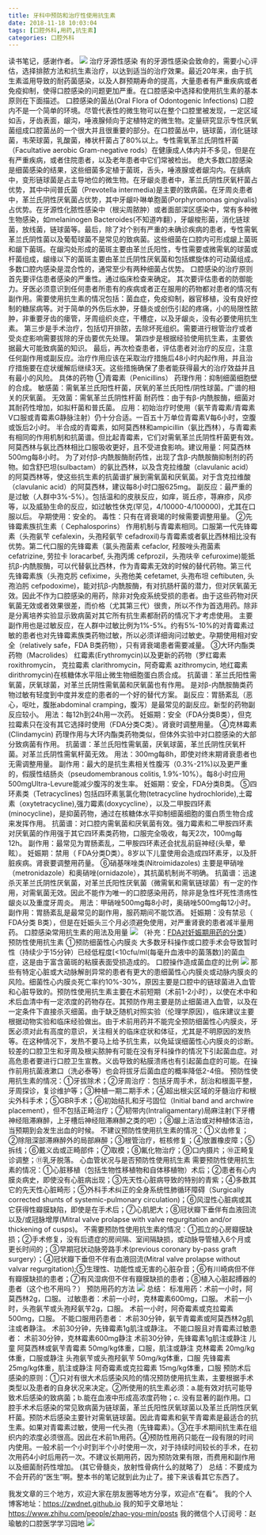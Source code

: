 ```yaml
---
title: 牙科中预防和治疗性使用抗生素
date: 2018-11-18 10:03:04
tags: [口腔外科,用药,抗生素]
categories: 口腔外科
---
```

读书笔记，感谢作者。
![](https://zymblog-1258069789.cos.ap-chengdu.myqcloud.com/blog0017-ykzyfhzlxsykss/01.jpg)
治疗牙源性感染
有的牙源性感染会致命的，需要小心评估，选择排脓方法和抗生素治疗，以达到适当的治疗效果。最近20年来，由于抗生素滥用导致的耐药菌感染，以及人群预期寿命的提高，大量患者有严重疾病或者免疫抑制，使得口腔感染的问题更加严重。在口腔感染中选择和使用抗生素的基本原则在下面描述。
口腔感染的菌丛(Oral Flora of Odontogenic Infections)
口腔内不是一个简单的环境。尽管代表性的微生物可以在整个口腔里被发现，一定区域如舌，牙齿表面，龈沟，唾液腺倾向于定植特定的微生物。定量研究显示专性厌氧菌组成口腔菌丛的一个很大并且很重要的部分。在口腔菌丛中，链球菌，消化链球菌，韦荣球菌，乳酸菌，棒状杆菌占了80%以上。专性需氧革兰氏阴性杆菌（Facultative aerobic Gram-negative rods）在健康成人体内并不多见，但是在有严重疾病，或者住院患者，以及老年患者中它们常被检出。
绝大多数口腔感染是细菌感染的结果，这些细菌多定植于菌斑，舌头，唾液腺或者龈沟内。在龋病中，变形链球菌是占主导地位的微生物。在牙龈炎患者中，革兰氏阴性厌氧杆菌占优势，其中中间普氏菌（Prevotella intermedia)是主要的致病菌。在牙周炎患者中，革兰氏阴性厌氧菌占优势，其中牙龈卟啉单胞菌(Porphyromonas gingivalis)占优势。在牙源性化脓性感染中（根尖周脓肿）或者面部深区感染中，常有多种微生物感染，如melaninogen Bacteroides(不知道咋翻），牙龈梭形菌，消化链球菌，放线菌，链球菌等。最后，除了对个别有严重的未确诊疾病的患者，专性需氧革兰氏阴性菌以及葡萄球菌不是常见的致病菌。这些细菌在口腔内可形成龈上菌斑和龈下菌斑。在龈沟处形成的菌斑主要由革兰氏阳性，专性需要或微需氧的球菌或杆菌组成，龈缘以下的菌斑主要由革兰氏阴性厌氧菌和包括螺旋体的可动菌组成。
多数口腔内感染是混合性的，通常至少有两种细菌占优势。
口腔感染的治疗原则
首先要评估患者感染的严重性。通过临床检查来确定。
其次要评估患者的防御能力。牙医必须意识到任何患者所患有的疾病或者正在服用的药物都对患者的情况有副作用。需要使用抗生素的情况包括：菌血症，免疫抑制，器官移植，没有良好控制的糖尿病等。对于简单的外伤后水肿，牙髓炎或创伤引起的疼痛，小的局限性脓肿，非重要牙齿的瘘管，牙周组织炎症，干槽症，以及牙龈炎，没有必要使用抗生素。
第三步是手术治疗，包括切开排脓，去除坏死组织。需要进行根管治疗或者受炎症影响需要拔除的牙齿要优先处理。
第四步是根据经验使用抗生素，主要依据最大可能致病菌的知识。
最后，再次检查患者，评估患者对治疗的反应，注意任何副作用或副反应。治疗作用应该在采取治疗措施后48小时内起作用，并且治疗措施要在症状缓解后继续3天。这些措施确保了患者能获得最大的治疗效益并且有最小的风险。
具体的药物
①青霉素（Penicillins）
药理作用：抑制细菌细胞壁的合成。
敏感菌：需氧革兰氏阳性杆菌，厌氧的革兰氏阳性/阴性球菌。广谱的相关的厌氧菌。
无效菌：需氧革兰氏阴性杆菌
耐药性：由于有β-内酰胺酶，细菌对其耐药性增加，如拟杆菌和普氏菌。
应用：初始治疗时使用（氨苄青霉素/青霉素V口服或青霉素G静脉注射）仍十分合适。一百五十万单位青霉素V每6小时，空腹或饭后2小时。
半合成的青霉素，如阿莫西林和ampicillin（氨比西林），与青霉素有相同的作用机制和抗菌谱。但比起青霉素，它们对需氧革兰氏阴性杆菌更有效。阿莫西林与氨比西林相比口服吸收更好，且不受进食影响。建议用量：阿莫西林500mg每8小时。
为了对付β-内酰胺酶耐药性，出现了含β-内酰胺酶抑制剂的药物。如含舒巴坦(sulbactam）的氨比西林，以及含克拉维酸（clavulanic acid）的阿莫西林等，使这些抗生素的抗菌谱扩展到需氧菌和厌氧菌。对于含克拉维酸（clavulanic acid）的阿莫西林，建议每8小时口服625mg。
副反应：最严重的是过敏（人群中3%-5%）。包括温和的皮肤反应，如痒，斑丘疹，荨麻疹，风疹等，以及威胁生命的反应，如过敏性休克(罕见，4/10000-4/100000)，尤其在口服以后。
孕期使用：安全的。
毒性：只有在肾衰竭的时候需要调整用量。
②先锋霉素族抗生素（ Cephalosporins）
作用机制与青霉素相同。口服第一代先锋霉素（头孢氨苄 cefalexin，头孢羟氨苄 cefadroxil)与青霉素或者氨比西林相比没有优势。第二代口服的先锋霉素（氯头孢菌素 cefaclor, 羟胺唑头孢菌素 cefatrizine, 劳拉卡 loracarbef, 头孢丙烯 cefprozil，头孢呋辛 cefuroxime)能抵抗β-内酰胺酶，可以代替氨比西林，作为青霉素无效的时候的替代药物。第三代先锋霉素族（头孢克肟 cefixime，头孢他美 cefetamet, 头孢布坦 ceftibuten, 头孢泊肟 cefpodoxime)，能对抗β-内酰胺酶，有对抗肠杆菌的潜力，但对厌氧菌无效。因此不作为口腔感染的用药，除非对免疫系统受损的患者。由于这些药物对厌氧菌无效或者效果很差，而价格（尤其第三代）很贵，所以不作为首选用药。除非是分离培养实验显示致病菌对其它所有抗生素都耐药的情况下才考虑使用。
主要副作用也是过敏反应，在人群中过敏比例为1%-5%。约有5%-10%的对青霉素过敏的患者也对先锋霉素族类药物过敏，所以必须详细询问过敏史。孕期使用相对安全（relatively safe，FDA B类药物），只有肾衰竭患者需要减量。
③大环内酯类药物（Macrolides）
红霉素(Erythromycin)以及更新的药物（罗红霉素 roxithromycin， 克拉霉素 clarithromycin，阿奇霉素 azithromycin, 地红霉素 dirithromycin)在核糖体水平阻止微生物细胞蛋白质合成。
抗菌谱：革兰氏阳性需氧菌，厌氧球菌，对革兰氏阴性需氧菌和厌氧菌也有作用。
是对β-内酰胺酶类药物过敏有轻度到中度并发症的患者的一个好的替代方案。
副反应：胃肠紊乱（恶心，呕吐，腹胀abdominal cramping，腹泻）是最常见的副反应。新型的药物副反应较小。
用法：每12h到24h用一次药。
妊娠期：安全（FDA分类B类），但克拉霉素只在没有其它选择时使用（FDA分类C类）。肾衰时调整用量。
④克林霉素(Clindamycin)
药理作用与大环内酯类药物类似，但体外实验中对口腔感染的大部分致病菌有作用。
抗菌谱：革兰氏阳性需氧菌，厌氧球菌，革兰氏阴性厌氧杆菌。对革兰氏阴性需氧杆菌无效。
用法：300mg每8h，即使对终末期肾衰患者也无需调整用量。
副作用：最大的是抗生素相关性腹泻（0.3%-21%)以及更严重的，假膜性结肠炎（pseudomembranous colitis, 1.9%-10%）。每8小时应用500mgUltra-Levure能减少腹泻的发生率。
妊娠期：安全，FDA分类B类。
⑤四环素类（Tetracyclines)
包括四环素氢氯化物(tetracycline hydrochloride),土霉素（oxytetracycline),强力霉素(doxycycline），以及二甲胺四环素(minocycline)，是抑菌药物，通过在核糖体水平抑制细菌细胞的蛋白质生物合成来发挥作用。
抗菌谱：对口腔内需氧菌和厌氧菌有效。强力霉素和二甲胺四环素对厌氧菌的作用强于其它四环素类药物，口服完全吸收，每天2次，100mg每12h。
副作用：最常见为胃肠紊乱，二甲胺四环素还会扰乱前庭神经(头晕，晕眩）。
妊娠期：禁用（ FDA分类D类）。8岁以下儿童使用会造成四环素牙，以及肝脏疾病。肾衰要调整用药量。
⑥硝基咪唑类(Nitroimidazoles)
主要是甲硝唑（metronidazole）和奥硝唑(ornidazole），其抗菌机制尚不明确。
抗菌谱：迅速杀灭革兰氏阴性厌氧菌，对革兰氏阳性厌氧菌（微需氧和需氧链球菌）有一定的作用，对需氧菌无效。因此不能作为唯一的口腔感染用药，除非是急性坏死性溃疡性龈炎以及重度牙周炎。
用法：甲硝唑500mg每8小时，奥硝唑500mg每12小时。
副作用：胃肠紊乱是最常见的副作用，服药期间不能饮酒。
妊娠期：没有禁忌（ FDA分类  B类），但是在妊娠头三个月必须避免使用，对严重肾衰的患者减半量用药。
口腔感染常用抗生素的用法及用量
![](https://zymblog-1258069789.cos.ap-chengdu.myqcloud.com/blog0017-ykzyfhzlxsykss/02.jpg)
（补充：[FDA对妊娠期用药的分类](https://baike.baidu.com/item/FDA%E5%A6%8A%E5%A8%A0%E8%8D%AF%E7%89%A9%E5%88%86%E7%BA%A7)）
预防性使用抗生素
①预防细菌性心内膜炎
大多数牙科操作或口腔手术会导致暂时性（持续少于15分钟）已经低程度[<10cfu/ml(每毫升血液中的菌落数)]的菌血症，这是由于富含菌斑的粘膜表面受损造成的。
口腔操作造成菌血症的比例
![](https://zymblog-1258069789.cos.ap-chengdu.myqcloud.com/blog0017-ykzyfhzlxsykss/03.jpg)
那些有特定心脏或大动脉解剖异常的患者有更大的患细菌性心内膜炎或动脉内膜炎的风险。细菌性心内膜炎死亡率约10%-30%，原因主要是口腔中的链球菌进入血管和心脏导致的。预防性使用抗生素主要在术前短期（术前1-2小时），以使在术中和术后血清中有一定浓度的药物存在。其预防作用主要是防止细菌进入血管，以及在一定条件下直接杀灭细菌。由于缺乏随机对照实验（伦理学原因），临床建议主要根据动物实验和临床经验做出。由于术前用药并不能完全预防细菌性心内膜炎，牙医必须对此有高度的意识，关注相关的临床症状和体征，尤其是不明原因的发热等。在这种情况下，发热不要马上给予抗生素，以免延误细菌性心内膜炎的诊断。
较差的口腔卫生和牙周及根尖脓肿有可能在没有牙科操作的情况下引起菌血症。对高危患者要进行口腔卫生宣教。义齿导致的粘膜溃疡也有引起菌血症的可能。在操作前用抗菌液漱口（洗必泰等）也会将拔牙后菌血症的概率降低2-4倍。
预防性使用抗生素的情况：①牙拔除术；②牙周治疗：包括牙周手术，刮治和根面平整，牙周探诊，复诊维护等；③种植一期二期手术；④超出根尖区域的牙髓治疗和根尖外科手术；⑤GBR手术；⑥初始结扎和牙弓固位（Initial band and archwire placement），但不包括正畸治疗；⑦韧带内(Intraligamentary)局麻注射(下牙槽神经阻滞麻醉，上牙槽后神经阻滞麻醉之类的吧）；⑧龈上洁治或对种植体洁治，当预期到会发生出血的时候。
不建议预防性使用抗生素的情况：①义齿修复；②除阻深部滞麻醉外的局部麻醉；③根管治疗，桩核修复；④放置橡皮障；⑤拆线；⑥戴义齿或正畸部件；⑦取模；⑧氟化物治疗；⑨口内摄片；⑩正畸复诊调整；⑪乳牙脱落。
心血管状况与是否预防性使用抗生素
需要预防性使用抗生素的情况：①心脏移植（包括生物性移植物和自体移植物）术后；②患者有心内膜炎病史，即使没有心脏病出现；③先天性心脏病导致的特别的青紫；④多数其它的先天性心脏畸形；⑤外科手术纠正的全身系统性肺循环障碍（Surgically corrected shunts of systemic-pulmonary circulation)；⑥风湿性心脏病或其它获得性瓣膜缺陷，即使是在手术后；⑦心肌肥大；⑧冠状瓣下垂伴有血液回流以及/或冠脉增厚(Mitral valve prolapse with valve regurgitation and/or thickening of cusps)。
不需要预防性使用抗生素的情况：①孤立的心房瓣膜缺损；②手术修复，没有后遗症的房间隔、室间隔缺损，或动脉导管植入6个月或更长时间的；③早期冠状动脉旁路手术(previous coronary by-pass graft surgery）；④冠状瓣下垂但不伴有血液回流(Mitral valve prolapse without valvar regurgitation);⑤生理性、功能性或无害的心脏杂音；⑥有川崎病但不伴有瓣膜缺损的患者；⑦有风湿病但不伴有瓣膜缺损的患者；⑧植入心脏起搏器的患者（这个也不用吗？）
预防用药的方法
![](https://zymblog-1258069789.cos.ap-chengdu.myqcloud.com/blog0017-ykzyfhzlxsykss/04.jpg)
总结：
标准用药：术前一小时，阿莫西林2g，口服。
过敏患者：术前一小时，克林霉素600mg，口服。
                 术前一小时，头孢氨苄或头孢羟氨苄2g，口服。
                 术前一小时，阿奇霉素或克拉霉素500mg，口服。
不能口服用药患者：
                  术前30分钟，氨苄青霉素或阿莫西林2g肌注或者静注。
                  术前30分钟，先锋霉素1g肌注或静注。
不能口服且对青霉素过敏患者：
                  术前30分钟，克林霉素600mg静注
                  术前30分钟，先锋霉素1g肌注或静注
儿童 
                  阿莫西林或氨苄青霉素 50mg/kg体重，口服，肌注或静注
                  克林霉素                      20mg/kg体重，口服或静注
                  头孢氨苄或头孢羟氨苄  50mg/kg体重，口服
                  先锋霉素                       25mg/kg体重，肌注或静注
                  阿奇霉素或克拉霉素      15mg/kg体重，口服
预防术后感染的原则：①只对有很大术后感染风险的情况预防使用抗生素，主要根据手术类型以及患者的自身状况来决定。②所使用的抗生素必须：a.能有效对抗可能导致术后感染的致病菌；b.能在血液中形成高浓度药物；c. 没有显著的副作用。口腔手术术后感染的常见致病菌为链球菌，革兰氏阳性厌氧球菌以及革兰氏阴性厌氧杆菌。预防术后感染主要针对需氧链球菌。因此青霉素和氨苄青霉素是最适合的抗生素。如果对青霉素过敏，使用一代头孢（先锋霉素）。③在手术期间抗生素在组织内的浓度必须很高。因此在术前1h用药。④预防性用药只能在一段有限的时间内使用。一般术前一个小时到半个小时使用一次，对于持续时间较长的手术，在初次用药4小时后用药一次。不建议长期用药，因为预防效果有限，而费用和副作用以及细菌耐药性增加。
(其它骨髓炎，放射性骨病什么的就略了）
总结：不要成为不会开药的“医生”啊。整本书的笔记就到此为止了。接下来该看其它东西了。

我发文章的三个地方，欢迎大家在朋友圈等地方分享，欢迎点“在看”。
我的个人博客地址：https://zwdnet.github.io
我的知乎文章地址： https://www.zhihu.com/people/zhao-you-min/posts
我的微信个人订阅号：赵瑜敏的口腔医学学习园地
![](https://zymblog-1258069789.cos.ap-chengdu.myqcloud.com/other/wx.jpg)

